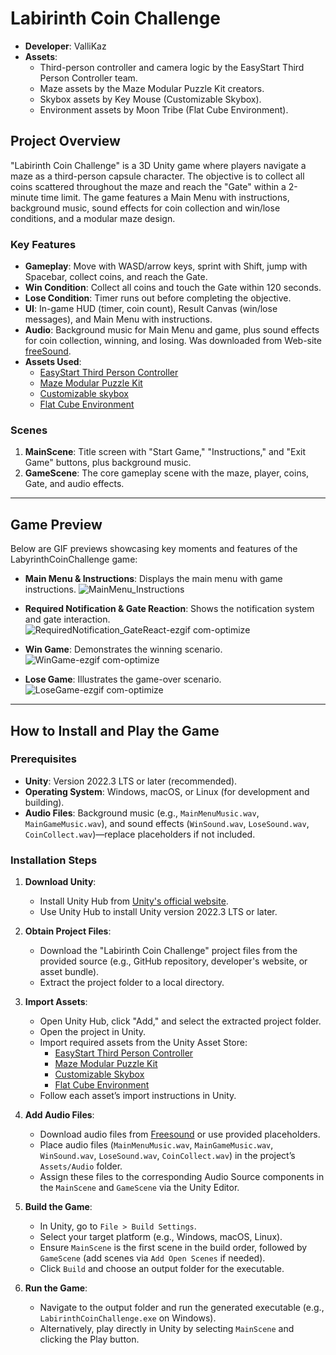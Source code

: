 # Labirinth Coin Challenge 
- **Developer**: ValliKaz 
- **Assets**: 
  - Third-person controller and camera logic by the EasyStart Third Person Controller team.
  - Maze assets by the Maze Modular Puzzle Kit creators.
  - Skybox assets by Key Mouse (Customizable Skybox).
  - Environment assets by Moon Tribe (Flat Cube Environment).
## Project Overview
"Labirinth Coin Challenge" is a 3D Unity game where players navigate a maze as a third-person capsule character. The objective is to collect all coins scattered throughout the maze and reach the "Gate" within a 2-minute time limit. The game features a Main Menu with instructions, background music, sound effects for coin collection and win/lose conditions, and a modular maze design.

### Key Features
- **Gameplay**: Move with WASD/arrow keys, sprint with Shift, jump with Spacebar, collect coins, and reach the Gate.
- **Win Condition**: Collect all coins and touch the Gate within 120 seconds.
- **Lose Condition**: Timer runs out before completing the objective.
- **UI**: In-game HUD (timer, coin count), Result Canvas (win/lose messages), and Main Menu with instructions.
- **Audio**: Background music for Main Menu and game, plus sound effects for coin collection, winning, and losing. Was downloaded from Web-site [freeSound](https://freesound.org/).
- **Assets Used**:
  - [EasyStart Third Person Controller](https://assetstore.unity.com/packages/tools/game-toolkits/easystart-third-person-controller-278977)
  - [Maze Modular Puzzle Kit](https://assetstore.unity.com/packages/3d/environments/maze-modular-puzzle-kit-302221)
  - [Customizable skybox](https://assetstore.unity.com/packages/2d/textures-materials/sky/customizable-skybox-174576)
  - [Flat Cube Environment](https://assetstore.unity.com/packages/3d/environments/fantasy/flat-cube-environment-195664)

### Scenes
1. **MainScene**: Title screen with "Start Game," "Instructions," and "Exit Game" buttons, plus background music.
2. **GameScene**: The core gameplay scene with the maze, player, coins, Gate, and audio effects.

---

## Game Preview
Below are GIF previews showcasing key moments and features of the LabyrinthCoinChallenge game:

- **Main Menu & Instructions**: Displays the main menu with game instructions.
![MainMenu_Instructions](https://github.com/user-attachments/assets/c717f2fa-1ae3-47fb-b1fa-c3e03ebe1ed0)

- **Required Notification & Gate Reaction**: Shows the notification system and gate interaction.
![RequiredNotification_GateReact-ezgif com-optimize](https://github.com/user-attachments/assets/66684498-287a-4821-b0ef-1a7df1bed5a0)

- **Win Game**: Demonstrates the winning scenario.
![WinGame-ezgif com-optimize](https://github.com/user-attachments/assets/ff5528f0-adbc-414d-99fe-2d849410bb9d)

- **Lose Game**: Illustrates the game-over scenario.
![LoseGame-ezgif com-optimize](https://github.com/user-attachments/assets/f1c3c17e-305b-4137-ac42-e9bf6a4b9359)

---

## How to Install and Play the Game

### Prerequisites
- **Unity**: Version 2022.3 LTS or later (recommended).
- **Operating System**: Windows, macOS, or Linux (for development and building).
- **Audio Files**: Background music (e.g., `MainMenuMusic.wav`, `MainGameMusic.wav`), and sound effects (`WinSound.wav`, `LoseSound.wav`, `CoinCollect.wav`)—replace placeholders if not included.

### Installation Steps
1. **Download Unity**:
   - Install Unity Hub from [Unity's official website](https://unity.com/download).
   - Use Unity Hub to install Unity version 2022.3 LTS or later.

2. **Obtain Project Files**:
   - Download the "Labirinth Coin Challenge" project files from the provided source (e.g., GitHub repository, developer's website, or asset bundle).
   - Extract the project folder to a local directory.

3. **Import Assets**:
   - Open Unity Hub, click "Add," and select the extracted project folder.
   - Open the project in Unity.
   - Import required assets from the Unity Asset Store:
     - [EasyStart Third Person Controller](https://assetstore.unity.com/packages/tools/game-toolkits/easystart-third-person-controller-278977)
     - [Maze Modular Puzzle Kit](https://assetstore.unity.com/packages/3d/environments/maze-modular-puzzle-kit-302221)
     - [Customizable Skybox](https://assetstore.unity.com/packages/2d/textures-materials/sky/customizable-skybox-174576)
     - [Flat Cube Environment](https://assetstore.unity.com/packages/3d/environments/fantasy/flat-cube-environment-195664)
   - Follow each asset’s import instructions in Unity.

4. **Add Audio Files**:
   - Download audio files from [Freesound](https://freesound.org/) or use provided placeholders.
   - Place audio files (`MainMenuMusic.wav`, `MainGameMusic.wav`, `WinSound.wav`, `LoseSound.wav`, `CoinCollect.wav`) in the project’s `Assets/Audio` folder.
   - Assign these files to the corresponding Audio Source components in the `MainScene` and `GameScene` via the Unity Editor.

5. **Build the Game**:
   - In Unity, go to `File > Build Settings`.
   - Select your target platform (e.g., Windows, macOS, Linux).
   - Ensure `MainScene` is the first scene in the build order, followed by `GameScene` (add scenes via `Add Open Scenes` if needed).
   - Click `Build` and choose an output folder for the executable.

6. **Run the Game**:
   - Navigate to the output folder and run the generated executable (e.g., `LabirinthCoinChallenge.exe` on Windows).
   - Alternatively, play directly in Unity by selecting `MainScene` and clicking the Play button.
